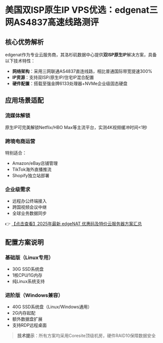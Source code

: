 # 美国双ISP原生IP VPS优选：edgenat三网AS4837高速线路测评

## 核心优势解析

edgenat作为专业云服务商，其洛杉矶数据中心提供**双ISP原生IP**解决方案，具备以下技术特性：

- **网络架构**：采用三网联通AS4837直连线路，相比普通国际带宽提速300%
- **IP资源**：支持双ISP/原生IP/住宅IP混合配置
- **硬件配置**：搭载至强金牌6133处理器+NVMe企业级固态硬盘

## 应用场景适配

### 流媒体解锁
原生IP可完美解锁Netflix/HBO Max等主流平台，实测4K视频缓冲时间<1秒

### 跨境电商运营
特别适合：
- Amazon/eBay店铺管理
- TikTok海外直播推流
- Shopify独立站部署

### 企业级需求
- 远程办公终端接入
- 跨国视频会议中继
- 全球业务数据同步

👉 [【点击查看】2025年最新 edgeNAT 优惠码及特价云服务器方案汇总](https://bit.ly/edgenat)

## 配置方案说明

### 基础版（Linux专用）
- 30G SSD系统盘
- 1核CPU/1G内存
- 纯Linux系统支持

### 进阶版（Windows兼容）
- 40G SSD系统盘（Linux/Windows通用）
- 2G内存起配
- 额外数据盘扩展
- 支持RDP远程桌面

> **技术提示**：所有方案均采用Coresite顶级机房，硬件RAID10保障数据安全